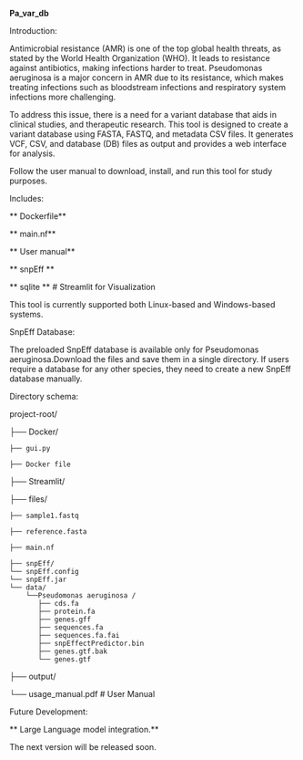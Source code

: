 **Pa_var_db**

Introduction:

Antimicrobial resistance (AMR) is one of the top global health threats, as stated by the World
Health Organization (WHO). It leads to resistance against antibiotics, making infections harder
to treat. Pseudomonas aeruginosa is a major concern in AMR due to its resistance, which makes
treating infections such as bloodstream infections and respiratory system infections more
challenging.

To address this issue, there is a need for a variant database that aids in clinical studies, and
therapeutic research. This tool is designed to create a variant database using FASTA, FASTQ,
and metadata CSV files. It generates VCF, CSV, and database (DB) files as output and provides a
web interface for analysis.

Follow the user manual to download, install, and run this tool for study purposes.

Includes:

   ** Dockerfile**
   
   ** main.nf**
   
   ** User manual**
   
   ** snpEff **

   ** sqlite **  # Streamlit for Visualization 
   
This tool is currently supported both Linux-based and Windows-based systems.

SnpEff Database:

 The preloaded SnpEff database is available only for Pseudomonas aeruginosa.Download the files and save them in a single directory.
 If users require a database for any other species, they need to create a new SnpEff database manually.

 Directory schema:

project-root/

├── Docker/

    ├── gui.py
    
    ├── Docker file

├── Streamlit/

├── files/

    ├── sample1.fastq
    
    ├── reference.fasta
    
    ├── main.nf      
    
    ├── snpEff/   
    └── snpEff.config    
    └── snpEff.jar
    └── data/
        └──Pseudomonas aeruginosa /      
           ├── cds.fa                    
           ├── protein.fa                    
           ├── genes.gff                 
           ├── sequences.fa                    
           ├── sequences.fa.fai
           ├── snpEffectPredictor.bin
           ├── genes.gtf.bak
           └── genes.gtf
├── output/

└── usage_manual.pdf # User Manual

    
Future Development:

**     Large Language model integration.**

The next version will be released soon.
